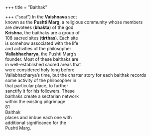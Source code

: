 +++
title = "Baithak"

+++
(“seat”) In the **Vaishnava** sect  
known as the **Pushti Marg**, a religious community whose members  
are devotees (**bhakta**) of the god  
**Krishna**, the baithaks are a group of  
108 sacred sites (**tirthas**). Each site  
is somehow associated with the life  
and activities of the philosopher  
**Vallabhacharya**, the Pushti Marg’s  
founder. Most of these baithaks are  
in well-established sacred areas that  
were considered holy long before  
Vallabhacharya’s time, but the charter story for each baithak records  
some activity of the philosopher in  
that particular place, to further  
sanctify it for his followers. These  
baithaks create a sectarian network  
within the existing pilgrimage  
81  
Baithak  
places and imbue each one with  
additional significance for the  
Pushti Marg.